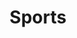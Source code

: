 ---
pid: RS34
title: Sports
location_transcription: Vernon Park
zipcode: '18914'
outside_phl: 'Chalfont PA '
neighborhood: 
age: 
age_range: 
instagram: 
image_file_name: RS_34.jpg
proposal_transcription: 
topic: Sports
topic_summary: '0'
type: Other No Form
keywords_other: 
credit: 
image_labels: baseball and baseball bat
twitter: 
facebook: 
permalink: "/monuments/rs34/"
layout: item-page
---